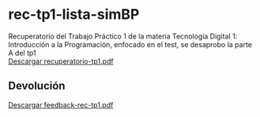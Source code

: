 # rec-tp1-lista-simBP
Recuperatorio del Trabajo Práctico 1 de la materia Tecnología Digital 1: Introducción a la Programación, enfocado en el test, se desaprobo la parte A del tp1 <br>
[Descargar recuperatorio-tp1.pdf](https://github.com/VaninaBlas/rec-tp1-lista-simBP/raw/main/tp1-recuperatorio.pdf)

## Devolución
[Descargar feedback-rec-tp1.pdf](https://github.com/VaninaBlas/rec-tp1-lista-simBP/raw/main/feedback-rec-tp1.pdf)
